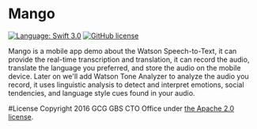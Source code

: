 # Mango
[![Language: Swift 3.0](https://img.shields.io/badge/Swift-3.0-orange.svg?style=flat)](https://developer.apple.com/swift)
[![GitHub license](https://img.shields.io/badge/license-Apache%202-blue.svg)](https://raw.githubusercontent.com/CognitiveBuild/MangoSwift/master/LICENSE)

Mango is a mobile app demo about the Watson Speech-to-Text, it can provide the real-time transcription and translation, it can record the audio, translate the language you preferred, and store the audio on the mobile device. Later on we'll add Watson Tone Analyzer to analyze the audio you record, it uses linguistic analysis to detect and interpret emotions, social tendencies, and language style cues found in your audio.

#License
Copyright 2016 GCG GBS CTO Office under [the Apache 2.0 license](LICENSE).
